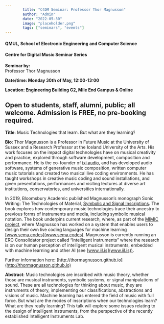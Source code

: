 ```yaml
---
        title: "C4DM Seminar: Professor Thor Magnusson"
        author: "Admin"
        date: "2022-05-30"
        image: "placeholder.png"
        tags: ["seminars", "events"]
---
```



#### QMUL, School of Electronic Engineering and Computer Science

#### Centre for Digital Music Seminar Series

**Seminar by:**   
    Professor Thor Magnusson

**Date/time: Monday 30th of May, 12:00-13:00**

**Location: Engineering Building G2, Mile End Campus & Online**

Open to students, staff, alumni, public; all welcome.
Admission is FREE, no pre-booking required.
-----------------

<b>Title</b>: Music Technologies that learn. But what are they learning?

<b>Bio</b>: 
Thor Magnusson is a Professor in Future Music at the University of Sussex and a Research Professor at the Iceland University of the Arts. His work focuses on the impact digital technologies have on musical creativity and practice, explored through software development, composition and performance. He is the co-founder of [ixi audio](www.ixi-audio.net), and has developed audio software, systems of generative music composition, written computer music tutorials and created two musical live coding environments. He has taught workshops in creative music coding and sound installations, and given presentations, performances and visiting lectures at diverse art institutions, conservatories, and universities internationally.
 
In 2019, Bloomsbury Academic published Magnusson’s monograph Sonic Writing: The Technologies of Material, [Symbolic and Signal Inscriptions](https://www.bloomsbury.com/sonic-writing-9781501313868/). The book explores how contemporary music technologies trace their ancestry to previous forms of instruments and media, including symbolic musical notation. The book underpins current research, where, as part of the [MIMIC project](www.mimicproject.com), where Magnusson has worked on a system that enables users to design their own live coding languages for machine learning [www.sema.codes](www.sema.codes). Magnusson is currently running an ERC Consolidator project called “Intelligent Instruments” where the research is on our human perception of intelligent musical instruments, embedded with machine learning and other AI (see [www.iil.is](www.iil.is)).

Further information here: [http://thormagnusson.github.io](http://thormagnusson.github.io) 

<b>Abstract</b>:
Music technologies are inscribed with music theory, whether those are musical instruments, symbolic systems, or signal manipulations of sound. These are all technologies for thinking about music, they are instruments of theory, implementing our classifications, abstractions and visions of music. Machine learning has entered the field of music with full force. But what are the modes of inscriptions when our technologies learn? What are they really learning? This talk will explore some issues relating to the design of intelligent instruments, from the perspective of the recently established Intelligent Instruments Lab. 

